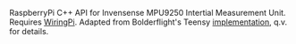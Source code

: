 RaspberryPi C++ API for Invensense MPU9250 Intertial Measurement Unit.
Requires [WiringPi](http://wiringpi.com/).
Adapted from Bolderflight's Teensy [implementation](https://github.com/bolderflight/MPU9250), q.v. for details.
